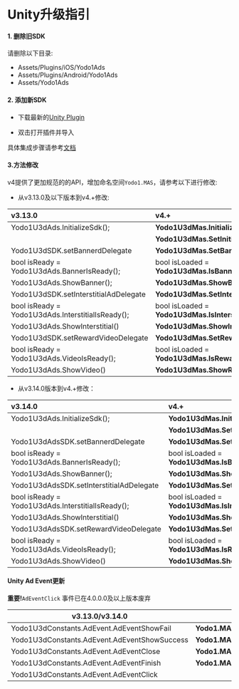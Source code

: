 # Unity升级指引

#### 1. 删除旧SDK

请删除以下目录:

- Assets/Plugins/iOS/Yodo1Ads
- Assets/Plugins/Android/Yodo1Ads
- Assets/Yodo1Ads

#### 2. 添加新SDK

- 下载最新的[Unity Plugin](https://docs.yodo1.com/download/Rivendell-SDKs/Rivendell-4.0.0.3.unitypackage)

- 双击打开插件并导入

具体集成步骤请参考[文档](https://github.com/Yodo1Games/MAS-Documents/blob/main/markdowns/integration-unity.md#the-integration-steps)

#### 3.方法修改

v4提供了更加规范的的API，增加命名空间`Yodo1.MAS`，请参考以下进行修改:

- 从v3.13.0及以下版本到v4.+修改:

| v3.13.0                                           | v4.+                                                      |
| :------------------------------------------------ | :-------------------------------------------------------- |
| Yodo1U3dAds.InitializeSdk();                      | **Yodo1U3dMas.InitializeSdk();**                          |
|                                                   | **Yodo1U3dMas.SetInitializeDelegate**                     |
| Yodo1U3dSDK.setBannerdDelegate                    | **Yodo1U3dMas.SetBannerAdDelegate**                       |
| bool isReady = Yodo1U3dAds.BannerIsReady();       | bool isLoaded = **Yodo1U3dMas.IsBannerAdLoaded();**       |
| Yodo1U3dAds.ShowBanner();                         | **Yodo1U3dMas.ShowBannerAd();**                           |
| Yodo1U3dSDK.setInterstitialAdDelegate             | **Yodo1U3dMas.SetInterstitialAdDelegate**                 |
| bool isReady = Yodo1U3dAds.InterstitialIsReady(); | bool isLoaded = **Yodo1U3dMas.IsInterstitialAdLoaded();** |
| Yodo1U3dAds.ShowInterstitial()                    | **Yodo1U3dMas.ShowInterstitialAd();**                     |
| Yodo1U3dSDK.setRewardVideoDelegate                | **Yodo1U3dMas.SetRewardedAdDelegate**                     |
| bool isReady = Yodo1U3dAds.VideoIsReady();        | bool isLoaded = **Yodo1U3dMas.IsRewardedAdLoaded();**     |
| Yodo1U3dAds.ShowVideo()                           | **Yodo1U3dMas.ShowRewardedAd();**                         |

- 从v3.14.0版本到v4.+修改：

| v3.14.0                                           | v4.+                                                      |
| :------------------------------------------------ | :-------------------------------------------------------- |
| Yodo1U3dAds.InitializeSdk();                      | **Yodo1U3dMas.InitializeSdk();**                          |
|                                                   | **Yodo1U3dMas.SetInitializeDelegate**                     |
| Yodo1U3dAdsSDK.setBannerdDelegate                 | **Yodo1U3dMas.SetBannerAdDelegate**                       |
| bool isReady = Yodo1U3dAds.BannerIsReady();       | bool isLoaded = **Yodo1U3dMas.IsBannerAdLoaded();**       |
| Yodo1U3dAds.ShowBanner();                         | **Yodo1U3dMas.ShowBannerAd();**                           |
| Yodo1U3dAdsSDK.setInterstitialAdDelegate          | **Yodo1U3dMas.SetInterstitialAdDelegate**                 |
| bool isReady = Yodo1U3dAds.InterstitialIsReady(); | bool isLoaded = **Yodo1U3dMas.IsInterstitialAdLoaded();** |
| Yodo1U3dAds.ShowInterstitial()                    | **Yodo1U3dMas.ShowInterstitialAd();**                     |
| Yodo1U3dAdsSDK.setRewardVideoDelegate             | **Yodo1U3dMas.SetRewardedAdDelegate**                     |
| bool isReady = Yodo1U3dAds.VideoIsReady();        | bool isLoaded = **Yodo1U3dMas.IsRewardedAdLoaded();**     |
| Yodo1U3dAds.ShowVideo()                           | **Yodo1U3dMas.ShowRewardedAd();**                         |

#### Unity Ad Event更新

**重要!**`AdEventClick` 事件已在4.0.0.0及以上版本废弃

| v3.13.0/v3.14.0                              | v4.+                                   |
| -------------------------------------------- | -------------------------------------- |
| Yodo1U3dConstants.AdEvent.AdEventShowFail    | **Yodo1.MAS.Yodo1U3dAdEvent.AdError**  |
| Yodo1U3dConstants.AdEvent.AdEventShowSuccess | **Yodo1.MAS.Yodo1U3dAdEvent.AdOpened** |
| Yodo1U3dConstants.AdEvent.AdEventClose       | **Yodo1.MAS.Yodo1U3dAdEvent.AdClosed** |
| Yodo1U3dConstants.AdEvent.AdEventFinish      | **Yodo1.MAS.Yodo1U3dAdEvent.AdReward** |
| Yodo1U3dConstants.AdEvent.AdEventClick       |                                        |
